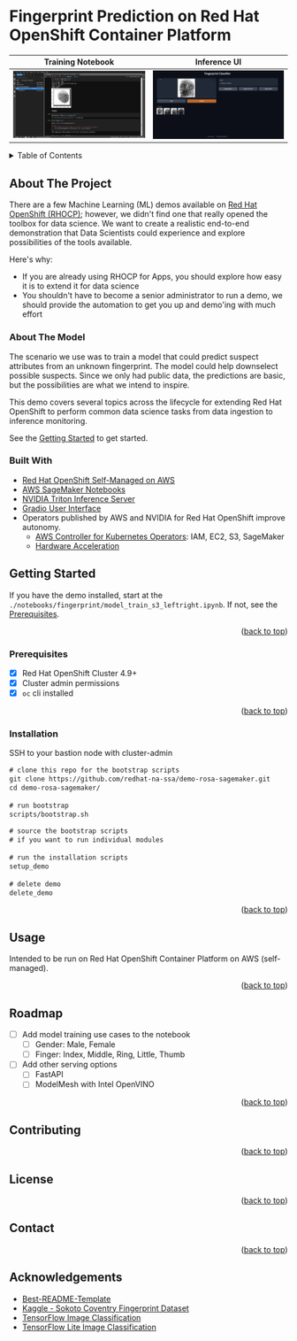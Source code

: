 # Fingerprint Prediction on Red Hat OpenShift Container Platform

<!-- Improved compatibility of back to top link: See: https://github.com/othneildrew/Best-README-Template/pull/73 -->
<a name="readme-top"></a>
<!--
*** Thank you for checking out this fingerprint prediction demonstration. If you have a suggestion
*** that would make this better, please fork the repo and create a pull request
*** or simply open an issue with the tag "enhancement".
*** Don't forget to give the project a star!
*** Thanks again! 
-->

Training Notebook             |  Inference UI
:-------------------------:|:-------------------------:
![sagemaker notebook](docs/sagemaker-notebook.png) | ![gradion fingerprint user interface](docs/gradio-fingerprint-ui.png)

<!-- TABLE OF CONTENTS -->
<details>
  <summary>Table of Contents</summary>
  <ol>
    <li>
      <a href="#about-the-project">About The Project</a>
      <ul>
        <li><a href="#about-the-model">About The Model</a></li>
        <li><a href="#built-with">Built With</a></li>
      </ul>
    </li>
    <li>
      <a href="#getting-started">Getting Started</a>
      <ul>
        <li><a href="#prerequisites">Prerequisites</a></li>
        <li><a href="#installation">Installation</a></li>
      </ul>
    </li>
    <li><a href="#usage">Usage</a></li>
    <li><a href="#roadmap">Roadmap</a></li>
    <li><a href="#contributing">Contributing</a></li>
    <li><a href="#license">License</a></li>
    <li><a href="#contact">Contact</a></li>
    <li><a href="#acknowledgments">Acknowledgments</a></li>
  </ol>
</details>

<!-- ABOUT THE PROJECT -->
## About The Project

There are a few Machine Learning (ML) demos available on [Red Hat OpenShift (RHOCP)](https://developers.redhat.com/products/red-hat-openshift-data-science/getting-started?extIdCarryOver=true&sc_cid=7013a0000038Aa7AAE); 
however, we didn't find one that really opened the toolbox for data science. 
We want to create a realistic end-to-end demonstration that Data Scientists could experience and explore possibilities of the tools available.

Here's why:
* If you are already using RHOCP for Apps, you should explore how easy it is to extend it for data science 
* You shouldn't have to become a senior administrator to run a demo, we should provide the automation to get you up and demo'ing with much effort

### About The Model
The scenario we use was to train a model that could predict suspect attributes from an unknown fingerprint. 
The model could help downselect possible suspects. Since we only had public data, the predictions are basic,
but the possibilities are what we intend to inspire.

This demo covers several topics across the lifecycle for extending Red Hat OpenShift to perform common 
data science tasks from data ingestion to inference monitoring.

See the <a href="#getting-started">Getting Started</a> to get started.

### Built With
- [Red Hat OpenShift Self-Managed on AWS](https://www.redhat.com/en/resources/self-managed-openshift-sizing-subscription-guide)
- [AWS SageMaker Notebooks](https://aws.amazon.com/pm/sagemaker/)
- [NVIDIA Triton Inference Server](https://docs.nvidia.com/launchpad/ai/classification-openshift/latest/openshift-classification-triton-overview.html)
- [Gradio User Interface](https://gradio.app/)
- Operators published by AWS and NVIDIA for Red Hat OpenShift improve autonomy.
  - [AWS Controller for Kubernetes Operators](https://operatorhub.io/?provider=%5B%22Amazon%22%5D): IAM, EC2, S3, SageMaker
  - [Hardware Acceleration](https://catalog.redhat.com/software/containers/nvidia/gpu-operator/5f9b0279ac3db90370a2128d)

<!-- GETTING STARTED -->
## Getting Started

If you have the demo installed, start at the `./notebooks/fingerprint/model_train_s3_leftright.ipynb`.
If not, see the <a href="#prerequisites">Prerequisites</a>.

<p align="right">(<a href="#readme-top">back to top</a>)</p>

### Prerequisites

- [x] Red Hat OpenShift Cluster 4.9+
- [x] Cluster admin permissions
- [x] `oc` cli installed

<p align="right">(<a href="#readme-top">back to top</a>)</p>

### Installation

SSH to your bastion node with cluster-admin

```commandline
# clone this repo for the bootstrap scripts
git clone https://github.com/redhat-na-ssa/demo-rosa-sagemaker.git
cd demo-rosa-sagemaker/

# run bootstrap
scripts/bootstrap.sh
```

```
# source the bootstrap scripts
# if you want to run individual modules

# run the installation scripts
setup_demo

# delete demo
delete_demo
```

<p align="right">(<a href="#readme-top">back to top</a>)</p>

<!-- USAGE EXAMPLES -->
## Usage

Intended to be run on Red Hat OpenShift Container Platform on AWS (self-managed).

<p align="right">(<a href="#readme-top">back to top</a>)</p>

<!-- ROADMAP -->
## Roadmap
- [ ] Add model training use cases to the notebook
  - [ ] Gender: Male, Female
  - [ ] Finger: Index, Middle, Ring, Little, Thumb
- [ ] Add other serving options
  - [ ] FastAPI
  - [ ] ModelMesh with Intel OpenVINO

<p align="right">(<a href="#readme-top">back to top</a>)</p>

## Contributing

<p align="right">(<a href="#readme-top">back to top</a>)</p>

## License

<p align="right">(<a href="#readme-top">back to top</a>)</p>

## Contact

<p align="right">(<a href="#readme-top">back to top</a>)</p>

## Acknowledgements

- [Best-README-Template](https://github.com/othneildrew/Best-README-Template)
- [Kaggle - Sokoto Coventry Fingerprint Dataset](https://www.kaggle.com/datasets/ruizgara/socofing)
- [TensorFlow Image Classification](https://www.tensorflow.org/tutorials/images/classification#use_tensorflow_lite)
- [TensorFlow Lite Image Classification](https://www.tensorflow.org/lite/models/modify/model_maker/image_classification#simple_end-to-end_example)